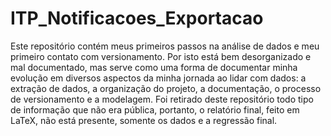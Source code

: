 # ITP_Notificacoes_Exportacao
Este repositório contém meus primeiros passos na análise de dados e meu primeiro contato com versionamento. Por isto está bem desorganizado e mal documentado, mas serve como uma forma de documentar minha evolução em diversos aspectos da minha jornada ao lidar com dados: a extração de dados, a organização do projeto, a documentação, o processo de versionamento e a modelagem. Foi retirado deste repositório todo tipo de informação que não era pública, portanto, o relatório final, feito em LaTeX, não está presente, somente os dados e a regressão final.
